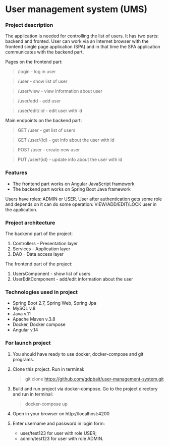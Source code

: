 # User management system (UMS)

### Project description
The application is needed for controlling the list of users.
It has two parts: backend and fronted.
User can work via an Internet browser with the frontend single page application (SPA) 
and in that time the SPA application communicates with the backend part.

Pages on the frontend part:
   > /login - log in user

   > /user - show list of user

   > /user/view - view information about user

   > /user/add - add user

   > /user/edit/:id - edit user with id

Main endpoints on the backend part:
   > GET /user - get list of users

   > GET /user/{id} - get info about the user with id

   > POST /user - create new user

   > PUT /user/{id} - update info about the user with id

### Features
- The frontend part works on Angular JavaScript framework
- The backend part works on Spring Boot Java framework

Users have roles: ADMIN or USER. User after authentication gets some role 
and depends on it can do some operation: VIEW/ADD/EDIT/LOCK user in the application.

### Project architecture
The backend part of the project:
1. Controllers - Presentation layer
2. Services - Application layer
3. DAO - Data access layer

The frontend part of the project:
1. UsersComponent - show list of users
2. UserEditComponent - add/edit information about the user

### Technologies used in project
- Spring Boot 2.7, Spring Web, Spring Jpa
- MySQL v.8
- Java v.11
- Apache Maven v.3.8
- Docker, Docker compose
- Angular v.14

### For launch project

1. You should have ready to use docker, docker-compose and git programs.

2. Clone this project. Run in terminal:
   > git clone https://github.com/gdpbalt/user-management-system.git

3. Build and run project via docker-compose. 
Go to the project directory and run in terminal: 
   > docker-compose up

4. Open in your browser on http://localhost:4200

5. Enter username and password in login form:
   - user/test123 for user with role USER;
   - admin/test123 for user with role ADMIN.
